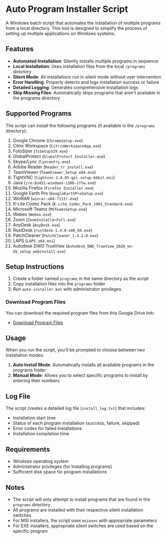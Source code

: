 # Auto Program Installer Script

A Windows batch script that automates the installation of multiple programs from a local directory. This tool is designed to simplify the process of setting up multiple applications on Windows systems.

## Features

- **Automated Installation**: Silently installs multiple programs in sequence
- **Local Installation**: Uses installation files from the local `/programs` directory
- **Silent Mode**: All installations run in silent mode without user intervention
- **Error Handling**: Properly detects and logs installation success or failure
- **Detailed Logging**: Generates comprehensive installation logs
- **Skip Missing Files**: Automatically skips programs that aren't available in the programs directory

## Supported Programs

The script can install the following programs (if available in the `/programs` directory):

1. Google Chrome (`ChromeSetup.exe`)
2. Citrix Workspace (`CitrixWorkspaceApp.exe`)
3. FotoSizer (`fsSetup319.exe`)
4. GlobalProtect (`GlobalProtect Installer.exe`)
5. Skype/Lync (`lyncentry.exe`)
6. Adobe Reader (`Reader_tr_install.exe`)
7. TeamViewer (`TeamViewer_Setup_x64.exe`)
8. TightVNC (`tightvnc-2.8.85-gpl-setup-64bit.msi`)
9. Java (`jre-8u451-windows-i586-iftw.exe`)
10. Mozilla Firefox (`Firefox Installer.exe`)
11. Google Earth Pro (`GoogleEarthProSetup.exe`)
12. WinRAR (`winrar-x64-711tr.exe`)
13. K-Lite Codec Pack (`K-Lite_Codec_Pack_1901_Standard.exe`)
14. Microsoft Teams (`MSTeamsSetup.exe`)
15. Webex (`Webex.exe`)
16. Zoom (`ZoomInstallerFull.exe`)
17. AnyDesk (`AnyDesk.exe`)
18. RustDesk (`rustdesk-1.4.0-x86_64.exe`)
19. PatchCleaner (`PatchCleaner_1.4.2.0.exe`)
20. LAPS (`LAPS.x64.msi`)
21. Autodesk DWG TrueView (`Autodesk_DWG_TrueView_2026_en-US_setup_webinstall.exe`)


## Setup Instructions

1. Create a folder named `programs` in the same directory as the script
2. Copy installation files into the `programs` folder
3. Run `auto-installer.bat` with administrator privileges

### Download Program Files

You can download the required program files from this Google Drive link:
- [Download Program Files](https://drive.google.com/drive/folders/1EqamNDzBGK7tHm-O4Iqx4xsdy3neYJoO?usp=sharing)

## Usage

When you run the script, you'll be prompted to choose between two installation modes:

1. **Auto Install Mode**: Automatically installs all available programs in the programs folder
2. **Manual Mode**: Allows you to select specific programs to install by entering their numbers

## Log File

The script creates a detailed log file (`install_log.txt`) that includes:
- Installation start time
- Status of each program installation (success, failure, skipped)
- Error codes for failed installations
- Installation completion time

## Requirements

- Windows operating system
- Administrator privileges (for installing programs)
- Sufficient disk space for program installations

## Notes

- The script will only attempt to install programs that are found in the `programs` directory
- All programs are installed with their respective silent installation switches
- For MSI installers, the script uses `msiexec` with appropriate parameters
- For EXE installers, appropriate silent switches are used based on the specific program